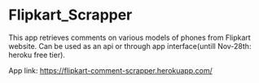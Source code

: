 # Flipkart_Scrapper
This app retrieves comments on various models of phones from Flipkart website. Can be used as an api or through app interface(untill Nov-28th: heroku free tier).


App link: https://flipkart-comment-scrapper.herokuapp.com/
